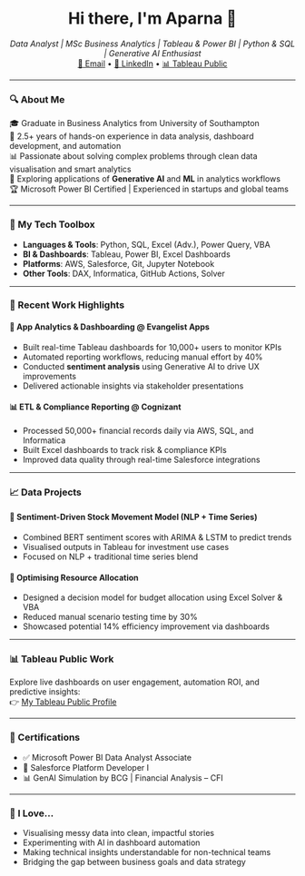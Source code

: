 <h1 align="center">Hi there, I'm Aparna 👋</h1>

<p align="center">
  <em>Data Analyst | MSc Business Analytics | Tableau & Power BI | Python & SQL | Generative AI Enthusiast</em><br>
  <a href="mailto:mail2aparna.agrawal@gmail.com">📧 Email</a> •
  <a href="https://www.linkedin.com/in/agrawal-aparna/">💼 LinkedIn</a> •
  <a href="https://public.tableau.com/app/profile/aparna.agrawal/vizzes">📊 Tableau Public</a>
</p>

---

### 🔍 About Me

🎓 Graduate in Business Analytics from University of Southampton  
💼 2.5+ years of hands-on experience in data analysis, dashboard development, and automation  
📊 Passionate about solving complex problems through clean data visualisation and smart analytics  
🤖 Exploring applications of **Generative AI** and **ML** in analytics workflows  
🏆 Microsoft Power BI Certified | Experienced in startups and global teams

---

### 🧰 My Tech Toolbox

- **Languages & Tools**: Python, SQL, Excel (Adv.), Power Query, VBA  
- **BI & Dashboards**: Tableau, Power BI, Excel Dashboards  
- **Platforms**: AWS, Salesforce, Git, Jupyter Notebook  
- **Other Tools**: DAX, Informatica, GitHub Actions, Solver

---

### 💼 Recent Work Highlights

#### 📱 App Analytics & Dashboarding @ Evangelist Apps
- Built real-time Tableau dashboards for 10,000+ users to monitor KPIs  
- Automated reporting workflows, reducing manual effort by 40%  
- Conducted **sentiment analysis** using Generative AI to drive UX improvements  
- Delivered actionable insights via stakeholder presentations

#### 📊 ETL & Compliance Reporting @ Cognizant
- Processed 50,000+ financial records daily via AWS, SQL, and Informatica  
- Built Excel dashboards to track risk & compliance KPIs  
- Improved data quality through real-time Salesforce integrations

---

### 📈 Data Projects

#### 🔎 Sentiment-Driven Stock Movement Model (NLP + Time Series)
- Combined BERT sentiment scores with ARIMA & LSTM to predict trends  
- Visualised outputs in Tableau for investment use cases  
- Focused on NLP + traditional time series blend

#### 🧩 Optimising Resource Allocation
- Designed a decision model for budget allocation using Excel Solver & VBA  
- Reduced manual scenario testing time by 30%  
- Showcased potential 14% efficiency improvement via dashboards

---

### 📊 Tableau Public Work
Explore live dashboards on user engagement, automation ROI, and predictive insights:  
👉 [My Tableau Public Profile](https://public.tableau.com/app/profile/aparna.agrawal/vizzes)

---

### 📜 Certifications

- ✅ Microsoft Power BI Data Analyst Associate  
- 🧪 Salesforce Platform Developer I  
- 📊 GenAI Simulation by BCG | Financial Analysis – CFI  

---

### 🧠 I Love...

- Visualising messy data into clean, impactful stories  
- Experimenting with AI in dashboard automation  
- Making technical insights understandable for non-technical teams  
- Bridging the gap between business goals and data strategy

